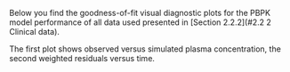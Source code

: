 Below you find the goodness-of-fit visual diagnostic plots for the PBPK model performance of all data used presented in [Section 2.2.2](#2.2 2	Clinical data).

The first plot shows observed versus simulated plasma concentration, the second weighted residuals versus time. 

